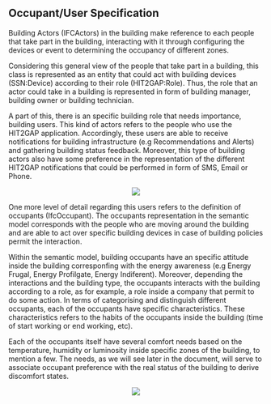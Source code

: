 ## Occupant/User Specification

Building Actors (IFCActors) in the building make reference to each people that take part in the building, interacting with it through configuring the devices or event to determining the occupancy of different zones.

Considering this general view of the people that take part in a building, this class is represented as an entity that could act with building devices (SSN:Device) according to their role (HIT2GAP:Role). Thus, the role that an actor could take in a building is represented in form of building manager, building owner or building technician.

A part of this, there is an specific building role that needs importance, building users. This kind of actors refers to the people who use the HIT2GAP application. Accordingly, these users are able to receive notifications for building infrastructure (e.g Recommendations and Alerts) and gathering building status feedback. Moreover, this type of building actors also have some preference in the representation of the different HIT2GAP notifications that could be performed in form of SMS, Email or Phone.

<div style="text-align:center">
<img src="http://www.plantuml.com/plantuml/png/ZLBHJjim57ttLrZQ0qnQGUAnGfL2Ircb5H3jj8TfGgvpavWwlf7j0DN6ly-EbpgXATgZppdttdEkhzaALJ7DIiebCuR-9fGcMkFB52LgEcDwUoLhQD4vAdl0N36-pJNMAWtKDv4NjkLGfw1ZoOs67NaZPZ_MMD20TbV1z7sV7mKmsv4s3XDhjTZK5g8Lwfg28YGaM6GyuTR1bvUB-NGoQIA9bBwQT6nShShTMx4IkiXRf_gEyxfYohODV3tBWpp5UYDzhXoKozLlAaK6nkuazE4dtAnTlC5ntmrueryNwukRvDxFYjmjMf49pgn0TKpp01LgUvpbM9REwOSzvW3fngt-69z861WHk1ay2mwENArktyr62KUAbaovVVhSfuilg7aXqizqI7Ztelv7jWPUAC45KnzfIJoCFwDHi_azD1fD6iDZMWXxaRFgiM360x78IqBQSQjXt1f2cg1dPpy_XR6_sdY7H1Fd48xsIJW7RwzpXuISdv0P6Av5rVmZPl7Fc4h_7O6_gvDpGk9t-Zw18_rRyaJpgmDu_sQ28vzzYIcJmkxYYYeD6MX3MgONQhLS3HFN9HDocBelK0698xlczalNm44yWucoDl1Umb5nqChy1G00"/>
</div>

One more level of detail regarding this users refers to the definition of occupants (IfcOccupant). The occupants representation in the semantic model corresponds with the people who are moving around the building and are able to act over specific building devices in case of building policies permit the interaction.

Within the semantic model, building occupants have an specific attitude inside the building corresponfing with the energy awareness (e.g Energy Frugal, Energy Profilgate, Energy Indiferent). Moreover, depending the interactions and the building type, the occupants interacts with the building according to a role, as for example, a role inside a company that permit to do some action. In terms of categorising and distinguish different occupants, each of the occupants have specific characteristics. These characteristics refers to the habits of the occupants inside the building (time of start working or end working, etc).

Each of the occupants itself have several comfort needs based on the temperature, humidity or luminosity inside specific zones of the building, to mention a few. The needs, as we will see later in the document, will serve to associate occupant preference with the real status of the building to derive discomfort states.

<div style="text-align:center">
    <img src="http://www.plantuml.com/plantuml/png/VPBTRi8m38Nl-nHv0MvsYIOawCQ6D6q8aBWEhKapqgHpd6tLjdUVeIhqXt9PdsEVpt7zGTj2ein5OgJtuYSIOehelc9d78e7YOUP2L1NvyvIJvd9vA3G1PjMqejM6TMQmnJmqlA4K4P_aJ_7UW84HsK1SNVEDWD93Uk9S4g4UXS8BYY2XuADecg3nJvvIv9GI4lY_dunZoUJur9IWVZswJXrOMUEP0eiavrgdaTQnJMZz-2fDD0klxlTXW6RnRywhivYBaqX1SvyNcpkdgRBOsxFjdAcO-bxuepNJVXTj2UT-BPTy8j9fAt3mqRd5TE393X-iCXBNPVEAQy0gHz2M9TyZvpLzVgrhJnQG5NECIXfXhehpnBTtcZ5mRTz2vloSoESxjJnzL_rTpHgCToqN11ksYu4KHGr_vlHQDAws5XackwKBCQPz4rXiAjpmwi3EfxUhDEbMfsno_SEQGKVGIFa3Eu72Ug5nrUIQwtNNDt_tA8jqp6YtshAUkPfGjhP1c41o7YvhuH1iXbaybExWAtTpjL_">
</div>